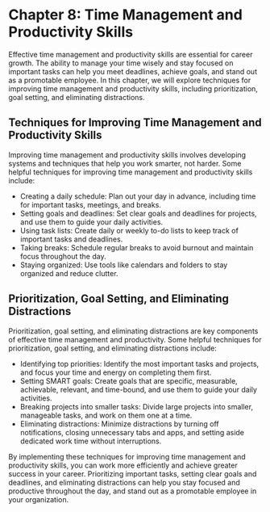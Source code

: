 Chapter 8: Time Management and Productivity Skills
==================================================

Effective time management and productivity skills are essential for career growth. The ability to manage your time wisely and stay focused on important tasks can help you meet deadlines, achieve goals, and stand out as a promotable employee. In this chapter, we will explore techniques for improving time management and productivity skills, including prioritization, goal setting, and eliminating distractions.

Techniques for Improving Time Management and Productivity Skills
----------------------------------------------------------------

Improving time management and productivity skills involves developing systems and techniques that help you work smarter, not harder. Some helpful techniques for improving time management and productivity skills include:

* Creating a daily schedule: Plan out your day in advance, including time for important tasks, meetings, and breaks.
* Setting goals and deadlines: Set clear goals and deadlines for projects, and use them to guide your daily activities.
* Using task lists: Create daily or weekly to-do lists to keep track of important tasks and deadlines.
* Taking breaks: Schedule regular breaks to avoid burnout and maintain focus throughout the day.
* Staying organized: Use tools like calendars and folders to stay organized and reduce clutter.

Prioritization, Goal Setting, and Eliminating Distractions
----------------------------------------------------------

Prioritization, goal setting, and eliminating distractions are key components of effective time management and productivity. Some helpful techniques for prioritization, goal setting, and eliminating distractions include:

* Identifying top priorities: Identify the most important tasks and projects, and focus your time and energy on completing them first.
* Setting SMART goals: Create goals that are specific, measurable, achievable, relevant, and time-bound, and use them to guide your daily activities.
* Breaking projects into smaller tasks: Divide large projects into smaller, manageable tasks, and work on them one at a time.
* Eliminating distractions: Minimize distractions by turning off notifications, closing unnecessary tabs and apps, and setting aside dedicated work time without interruptions.

By implementing these techniques for improving time management and productivity skills, you can work more efficiently and achieve greater success in your career. Prioritizing important tasks, setting clear goals and deadlines, and eliminating distractions can help you stay focused and productive throughout the day, and stand out as a promotable employee in your organization.
